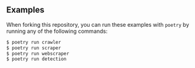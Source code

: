 ## Examples

When forking this repository, you can run these examples with `poetry` by running any of the following commands:

```bash
$ poetry run crawler
$ poetry run scraper
$ poetry run webscraper
$ poetry run detection
```